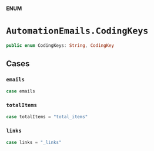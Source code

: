 **ENUM**

# `AutomationEmails.CodingKeys`

```swift
public enum CodingKeys: String, CodingKey
```

## Cases
### `emails`

```swift
case emails
```

### `totalItems`

```swift
case totalItems = "total_items"
```

### `links`

```swift
case links = "_links"
```
